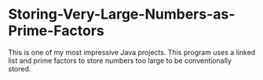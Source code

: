 # Storing-Very-Large-Numbers-as-Prime-Factors
This is one of my most impressive Java projects. This program uses a linked list and prime factors to store numbers too large to be conventionally stored.
